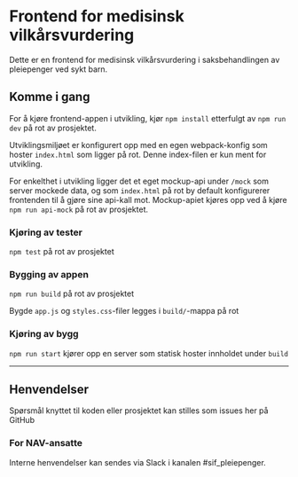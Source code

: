 # Frontend for medisinsk vilkårsvurdering

Dette er en frontend for medisinsk vilkårsvurdering i saksbehandlingen av pleiepenger ved sykt barn.

## Komme i gang

For å kjøre frontend-appen i utvikling, kjør `npm install` etterfulgt av `npm run dev` på rot av prosjektet.

Utviklingsmiljøet er konfigurert opp med en egen webpack-konfig som hoster `index.html` som ligger på rot.
Denne index-filen er kun ment for utvikling.

For enkelthet i utvikling ligger det et eget mockup-api under `/mock` som server mockede data, og som
`index.html` på rot by default konfigurerer frontenden til å gjøre sine api-kall mot. Mockup-apiet kjøres
opp ved å kjøre `npm run api-mock` på rot av prosjektet.

### Kjøring av tester

`npm test` på rot av prosjektet

### Bygging av appen

`npm run build` på rot av prosjektet

Bygde `app.js` og `styles.css`-filer legges i `build/`-mappa på rot

### Kjøring av bygg

`npm run start` kjører opp en server som statisk hoster innholdet under `build`

---

## Henvendelser

Spørsmål knyttet til koden eller prosjektet kan stilles som issues her på GitHub

### For NAV-ansatte

Interne henvendelser kan sendes via Slack i kanalen #sif_pleiepenger.

